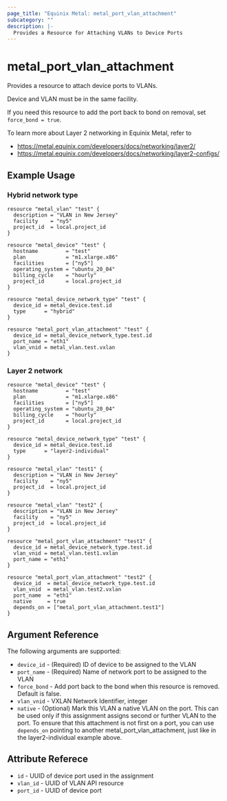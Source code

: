 ```yaml
---
page_title: "Equinix Metal: metal_port_vlan_attachment"
subcategory: ""
description: |-
  Provides a Resource for Attaching VLANs to Device Ports
---
```


# metal_port_vlan_attachment

Provides a resource to attach device ports to VLANs.

Device and VLAN must be in the same facility.

If you need this resource to add the port back to bond on removal, set `force_bond = true`.

To learn more about Layer 2 networking in Equinix Metal, refer to

* <https://metal.equinix.com/developers/docs/networking/layer2/>
* <https://metal.equinix.com/developers/docs/networking/layer2-configs/>

## Example Usage

### Hybrid network type

```hcl
resource "metal_vlan" "test" {
  description = "VLAN in New Jersey"
  facility    = "ny5"
  project_id  = local.project_id
}

resource "metal_device" "test" {
  hostname         = "test"
  plan             = "m1.xlarge.x86"
  facilities       = ["ny5"]
  operating_system = "ubuntu_20_04"
  billing_cycle    = "hourly"
  project_id       = local.project_id
}

resource "metal_device_network_type" "test" {
  device_id = metal_device.test.id
  type      = "hybrid"
}

resource "metal_port_vlan_attachment" "test" {
  device_id = metal_device_network_type.test.id
  port_name = "eth1"
  vlan_vnid = metal_vlan.test.vxlan
}

```

### Layer 2 network

```hcl
resource "metal_device" "test" {
  hostname         = "test"
  plan             = "m1.xlarge.x86"
  facilities       = ["ny5"]
  operating_system = "ubuntu_20_04"
  billing_cycle    = "hourly"
  project_id       = local.project_id
}

resource "metal_device_network_type" "test" {
  device_id = metal_device.test.id
  type      = "layer2-individual"
}

resource "metal_vlan" "test1" {
  description = "VLAN in New Jersey"
  facility    = "ny5"
  project_id  = local.project_id
}

resource "metal_vlan" "test2" {
  description = "VLAN in New Jersey"
  facility    = "ny5"
  project_id  = local.project_id
}

resource "metal_port_vlan_attachment" "test1" {
  device_id = metal_device_network_type.test.id
  vlan_vnid = metal_vlan.test1.vxlan
  port_name = "eth1"
}

resource "metal_port_vlan_attachment" "test2" {
  device_id  = metal_device_network_type.test.id
  vlan_vnid  = metal_vlan.test2.vxlan
  port_name  = "eth1"
  native     = true
  depends_on = ["metal_port_vlan_attachment.test1"]
}
```

## Argument Reference

The following arguments are supported:

* `device_id` - (Required) ID of device to be assigned to the VLAN
* `port_name` - (Required) Name of network port to be assigned to the VLAN
* `force_bond` - Add port back to the bond when this resource is removed. Default is false.
* `vlan_vnid` - VXLAN Network Identifier, integer
* `native` - (Optional) Mark this VLAN a native VLAN on the port. This can be used only if this assignment assigns second or further VLAN to the port. To ensure that this attachment is not first on a port, you can use `depends_on` pointing to another metal_port_vlan_attachment, just like in the layer2-individual example above.

## Attribute Referece

* `id` - UUID of device port used in the assignment
* `vlan_id` - UUID of VLAN API resource
* `port_id` - UUID of device port
